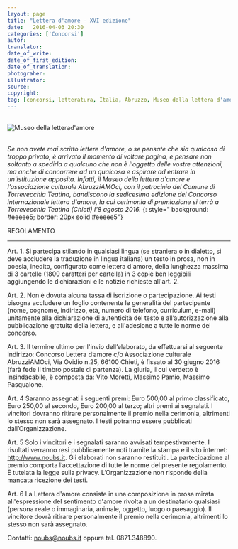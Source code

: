```yaml
---
layout: page
title: "Lettera d'amore - XVI edizione"
date:   2016-04-03 20:30
categories: ['Concorsi'] 
autor: 
translator:
date_of_write:
date_of_first_edition:
date_of_translation:
photograher:
illustrator:
source:
copyright: 
tag: [concorsi, letteratura, Italia, Abruzzo, Museo della lettera d'amore]
---
```

<br>
<div class="span12">
<img class="img-responsive" src="https://farm2.staticflickr.com/1608/26053700890_c44f7e502b.jpg" alt="Museo della letterad'amore"  class="img-responsive" class="img-rounded"  >
</div>

<br>

*Se non avete mai scritto lettere d'amore, o se pensate che sia qualcosa di troppo privato, &egrave; arrivato il momento di voltare pagina, e pensare non soltanto a spedirla a qualcuno che non &egrave; l'oggetto delle vostre attenzioni, ma anche di concorrere ad un qualcosa e aspirare ad entrare in un'istituzione apposita. Infatti, il Museo della lettera d'amore e l’associazione culturale AbruzziAMOci, con il patrocinio del Comune di Torrevecchia Teatina, bandiscono la sedicesima edizione del Concorso internazionale lettera d'amore, la cui cerimonia di premiazione si terrà a Torrevecchia Teatina (Chieti) l'8 agosto 2016.*
{: style=" background:  #eeeee5; border: 20px solid #eeeee5"}


REGOLAMENTO
_______

Art. 1. Si partecipa stilando in qualsiasi lingua (se straniera o in dialetto, si deve accludere la traduzione in lingua italiana) un testo in prosa, non in poesia, inedito, configurato come lettera d'amore, della lunghezza massima di 3 cartelle (1800 caratteri per cartella) in 3 copie ben leggibili aggiungendo le dichiarazioni e le notizie richieste all'art. 2.

Art. 2. Non &egrave; dovuta alcuna tassa di iscrizione o partecipazione. Ai testi bisogna accludere un foglio contenente le generalità del partecipante (nome, cognome, indirizzo, età, numero di telefono, curriculum, e-mail) unitamente alla dichiarazione di autenticità del testo e all’autorizzazione alla pubblicazione gratuita della lettera, e all'adesione a tutte le norme del concorso.

Art. 3. Il termine ultimo per l'invio dell’elaborato, da effettuarsi al seguente indirizzo: Concorso Lettera d’amore c/o Associazione culturale AbruzziAMOci, Via Ovidio n.25, 66100 Chieti, è fissato al 30 giugno 2016 (farà fede il timbro postale di partenza). La giuria, il cui verdetto è insindacabile, è composta da: Vito Moretti, Massimo Pamio, Massimo Pasqualone.

Art. 4 Saranno assegnati i seguenti premi: Euro 500,00 al primo classificato, Euro 250,00 al secondo, Euro 200,00 al terzo; altri premi ai segnalati. I vincitori dovranno ritirare personalmente il premio nella cerimonia, altrimenti lo stesso non sarà assegnato. I testi potranno essere pubblicati dall’Organizzazione.

Art. 5 Solo i vincitori e i segnalati saranno avvisati tempestivamente. I risultati verranno resi pubblicamente noti tramite la stampa e il sito internet: http://www.noubs.it. Gli elaborati non saranno restituiti. La partecipazione al premio comporta l’accettazione di tutte le norme del presente regolamento. È tutelata la legge sulla privacy. L’Organizzazione non risponde della mancata ricezione dei testi.

Art. 6 La Lettera d'amore consiste in una composizione in prosa mirata all'espressione del sentimento d'amore rivolta a un destinatario qualsiasi (persona reale o immaginaria, animale, oggetto, luogo o paesaggio). Il vincitore dovrà ritirare personalmente il premio nella cerimonia, altrimenti lo stesso non sarà assegnato.

Contatti: [noubs@noubs.it](mailto:noubs@noubs.it) oppure tel. 0871.348890.
